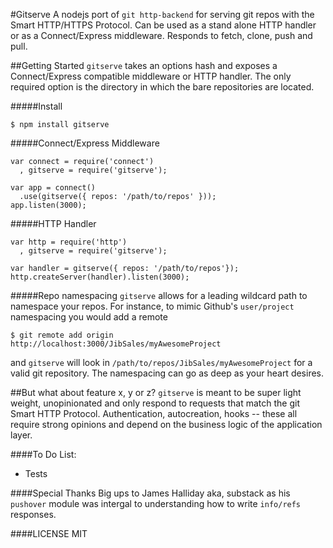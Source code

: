 #Gitserve
A nodejs port of `git http-backend` for serving git repos with the Smart HTTP/HTTPS Protocol. Can be used as a stand alone HTTP handler or as a Connect/Express middleware. Responds to fetch, clone, push and pull.

##Getting Started
`gitserve` takes an options hash and exposes a Connect/Express compatible middleware or HTTP handler. The only required option is the directory in which the bare repositories are located.

#####Install
```
$ npm install gitserve
```

#####Connect/Express Middleware
```
var connect = require('connect')
  , gitserve = require('gitserve');

var app = connect()
  .use(gitserve({ repos: '/path/to/repos' }));
app.listen(3000);
```

#####HTTP Handler
```
var http = require('http')
  , gitserve = require('gitserve');

var handler = gitserve({ repos: '/path/to/repos'});
http.createServer(handler).listen(3000);
```

#####Repo namespacing
`gitserve` allows for a leading wildcard path to namespace your repos. For instance, to mimic Github's `user/project` namespacing you would add a remote

```
$ git remote add origin http://localhost:3000/JibSales/myAwesomeProject
```
and `gitserve` will look in `/path/to/repos/JibSales/myAwesomeProject` for a valid git repository. The namespacing can go as deep as your heart desires.

##But what about feature x, y or z?
`gitserve` is meant to be super light weight, unopinionated and only respond to requests that match the git Smart HTTP Protocol. Authentication, autocreation, hooks -- these all require strong opinions and depend on the business logic of the application layer.

####To Do List:
  * Tests

####Special Thanks
Big ups to James Halliday aka, substack as his `pushover` module was intergal to understanding how to write `info/refs` responses.

####LICENSE
MIT